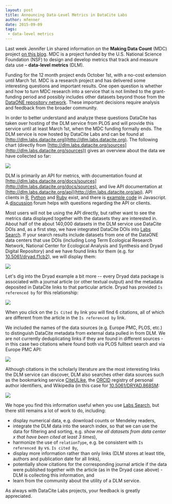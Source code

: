 ```yaml
---
layout: post
title: Announcing Data-Level Metrics in DataCite Labs
author: mfenner
date: 2015-09-09
tags:
 - data-level metrics
---
```


Last week Jennifer Lin shared information on the **Making Data Count** (MDC) project [on this blog](/when-counting-is-hard/). MDC is a project funded by the U.S. National Science Foundation (NSF) to design and develop metrics that track and measure data use – **data-level metrics** (DLM).

Funding for the 12 month project ends October 1st, with a no-cost extension until March 1st. MDC is a research project and has delivered some interesting questions and important results. One open question is whether and how to turn MDC research into a service that is not limited to the grant-funding period and possibly includes other datasets beyond those from the [DataONE repository network](https://www.dataone.org/current-member-nodes). These important decisions require analysis and feedback from the broader community.

In order to better understand and analyze these questions DataCite has taken over hosting of the DLM service from PLOS and will provide this service until at least March 1st, when the MDC funding formally ends. The DLM service is now hosted by DataCite Labs and can be found at [http://dlm.labs.datacite.org](http://dlm.labs.datacite.org). The following chart (directly from [http://dlm.labs.datacite.org/sources](http://dlm.labs.datacite.org/sources)) gives an overview about the data we have collected so far:

![](/images/2015/09/Bildschirmfoto-2015-09-09-um-17-02-56.png)

DLM is primarily an API for metrics, with documentation found at [http://dlm.labs.datacite.org/docs/sources](http://dlm.labs.datacite.org/docs/sources), and live API documentation at [http://dlm.labs.datacite.org/api](http://dlm.labs.datacite.org/api). API clients in [R](https://github.com/ropensci/alm), [Python](https://github.com/lagotto/pyalm) and [Ruby](https://github.com/lagotto/lagotto-rb) exist, and there is [example code](https://github.com/lagotto/almviz) in Javascript. A [discussion](http://discuss.lagotto.io) forum helps with questions regarding the API or clients.

Most users will not be using the API directly, but rather want to see the metrics data displayed together with the datasets they are interested in. About half of the about 140,000 datasets in the DLM service use DataCite DOIs and, as a first step, we have integrated DataCite DOIs into [Labs Search](http://search.labs.datacite.org). If your search results include datasets from one of the DataONE data centers that use DOIs (including Long Term Ecological Research Network, National Center for Ecological Analysis and Synthesis and Dryad Digital Repository) and we have found links for them (e.g. for [10.5061/dryad.f1cb2](http://search.labs.datacite.org/?q=10.5061%2Fdryad.f1cb2)), we will display them:

![](/images/2015/09/Bildschirmfoto-2015-09-09-um-17-18-36.png)

Let's dig into the Dryad example a bit more -- every Dryad data package is associated with a journal article (or other textual output) and the metadata deposited in DataCite links to that particular article. Dryad has provided `Is referenced by` for this relationship:

![](/images/2015/09/Bildschirmfoto-2015-09-09-um-17-21-42.png)

When you click on the `Is Cited By` link you will find 6 citations, all of which are different from the article in the `Is referenced by` link.

We included the names of the data sources (e.g. Europe PMC, PLOS, etc.) to distinguish DataCite metadata from external data pulled in from DLM. We are not currently deduplicating  links if they are found in different sources - in this case two citations where found both via PLOS fulltext search and via Europe PMC API:

![](/images/2015/09/Bildschirmfoto-2015-09-09-um-17-21-21.png)

Although citations in the scholarly literature are the most interesting links the DLM service can discover, DLM also searches other data sources such as the bookmarking service [CiteULike](http://citeulike.org), the [ORCID](http://orcid.org) registry of personal author identifiers, and Wikipedia (in this case for [10.5061/DRYAD.868SM](http://search.labs.datacite.org/?q=10.5061/DRYAD.868SM]):

![](/images/2015/09/Bildschirmfoto-2015-09-09-um-17-33-21.png)

We hope you find this information useful when you use [Labs Search](http://search.labs.datacite.org), but there still remains a lot of work to do, including:

* display numerical data, e.g. download counts or Mendeley readers,
* integrate the DLM data into the search index, so that we can use the data for filtering and sorting, e.g. *show me all datasets from data center x that have been cited at least 3 times*),
* harmonize the use of `relationType`, e.g. be consistent with `Is referenced By` vs. `Is cited By`,
* display more information rather than only links (DLM stores at least title, authors and publication date for all links),
* potentially show citations for the corresponding journal article if the data were published together with the article (as in the Dryad case above) - DLM is collecting this information, and
* learn from the community about the utility of a DLM service.

As always with DataCite Labs projects, your feedback is greatly appreciated.
